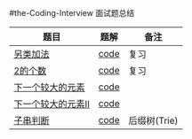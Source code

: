 #the-Coding-Interview
面试题总结


|题目|题解|备注|
|-------------|---------------------|--------------|
|[另类加法](https://www.nowcoder.com/practice/e7e0d226f1e84ba7ab8b28efc6e1aebc?tpId=8&tqId=11065&tPage=4&rp=4&ru=/ta/cracking-the-coding-interview&qru=/ta/cracking-the-coding-interview/question-ranking)|[code](https://github.com/liuchenjane/Cracking-the-Coding-Interview/blob/master/add.md)|复习|
|[2的个数](https://www.nowcoder.com/practice/31a9495eb02844fb8c0e9ab101053f53?tpId=8&tqId=11066&tPage=4&rp=4&ru=/ta/cracking-the-coding-interview&qru=/ta/cracking-the-coding-interview/question-ranking)|[code](https://github.com/liuchenjane/Cracking-the-Coding-Interview/tree/master)|复习|
|[下一个较大的元素](https://www.nowcoder.com/practice/11ae41035eef4ed9b354d0752f5abc6f?tpId=8&tqId=11067&rp=4&ru=/ta/cracking-the-coding-interview&qru=/ta/cracking-the-coding-interview/question-ranking)|[code](https://github.com/liuchenjane/Cracking-the-Coding-Interview/blob/master/findNext.md)||
|[下一个较大的元素II](https://www.nowcoder.com/practice/a0c19f3489774fe693d71490ce83b648?tpId=8&tqId=11068&rp=4&ru=/ta/cracking-the-coding-interview&qru=/ta/cracking-the-coding-interview/question-ranking)|[code](https://github.com/liuchenjane/Cracking-the-Coding-Interview/blob/master/findNextII.md)||
|[子串判断](https://www.nowcoder.com/practice/917a800d4de1423394827932f4725c68?tpId=8&tqId=11071&rp=4&ru=/ta/cracking-the-coding-interview&qru=/ta/cracking-the-coding-interview/question-ranking)|[code](https://github.com/liuchenjane/Cracking-the-Coding-Interview/blob/master/chkSubStr.md)|后缀树(Trie)|

